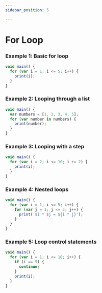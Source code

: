 ```yaml
---
sidebar_position: 5

---
```

# For Loop
### Example 1: Basic for loop
```javascript
void main() {
  for (var i = 1; i <= 5; i++) {
    print(i);
  }
}


```

### Example 2: Looping through a list
```javascript
void main() {
  var numbers = [1, 2, 3, 4, 5];
  for (var number in numbers) {
    print(number);
  }
}
```

### Example 3: Looping with a step
```javascript
void main() {
  for (var i = 2; i <= 10; i += 2) {
    print(i);
  }
}
```

### Example 4: Nested loops
```javascript
void main() {
  for (var i = 1; i <= 5; i++) {
    for (var j = 1; j <= 5; j++) {
      print('$i * $j = ${i * j}');
    }
  }
}
```

### Example 5: Loop control statements
```javascript
void main() {
  for (var i = 1; i <= 10; i++) {
    if (i == 5) {
      continue;
    }
    print(i);
  }
}
```

